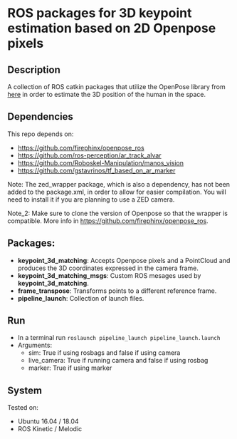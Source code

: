 # ROS packages for 3D keypoint estimation based on 2D Openpose pixels

## Description
A collection of ROS catkin packages that utilize the OpenPose library from [here](https://github.com/CMU-Perceptual-Computing-Lab/openpose) in order to estimate the 3D position of the human in the space.

## Dependencies
This repo depends on:

* https://github.com/firephinx/openpose_ros
* https://github.com/ros-perception/ar_track_alvar
* https://github.com/Roboskel-Manipulation/manos_vision
* https://github.com/gstavrinos/tf_based_on_ar_marker

Note: The zed_wrapper package, which is also a dependency, has not been added to the package.xml, in order to allow for easier compilation. You will need to install it if you are planning to use a ZED camera.

Note_2: Make sure to clone the version of Openpose so that the wrapper is compatible. More info in https://github.com/firephinx/openpose_ros.

## Packages:
* <b>keypoint_3d_matching</b>: Accepts Openpose pixels and a PointCloud and produces the 3D coordinates expressed in the camera frame.
* <b>keypoint_3d_matching_msgs</b>: Custom ROS mesages used by <b>keypoint_3d_matching</b>.
* <b>frame_transpose</b>: Transforms points to a different reference frame.
* <b>pipeline_launch</b>: Collection of launch files.

## Run
* In a terminal run `roslaunch pipeline_launch pipeline_launch.launch`
* Arguments:
	* sim: True if using rosbags and false if using camera
	* live_camera: True if running camera and false if using rosbag
	* marker: True if using marker

## System

Tested on:
* Ubuntu 16.04 / 18.04
* ROS Kinetic / Melodic